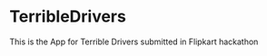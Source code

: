 TerribleDrivers
===============

This is the App for Terrible Drivers submitted in Flipkart hackathon
